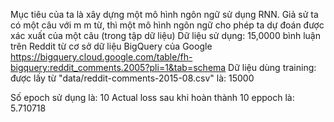 
﻿Mục tiêu của ta là xây dựng một mô hình ngôn ngữ sử dụng RNN. Giả sử ta có một câu với m m từ, thì một mô hình ngôn ngữ cho phép ta dự đoán được xác xuất của một câu (trong tập dữ liệu)
Dữ liệu sử dụng: 15,0000 bình luận trên Reddit từ cơ sở dữ liệu BigQuery của Google
https://bigquery.cloud.google.com/table/fh-bigquery:reddit_comments.2005?pli=1&tab=schema
Dữ liệu dùng training: được lấy từ "data/reddit-comments-2015-08.csv" là: 15000

Số epoch sử dụng là: 10
Actual loss sau khi hoàn thành 10 eppoch là: 5.710718
